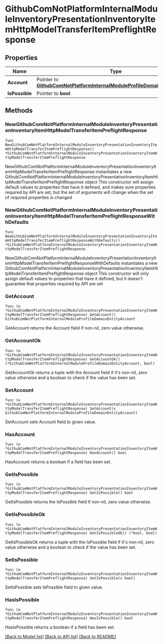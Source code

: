 # GithubComNotPlatformInternalModuleInventoryPresentationInventoryItemHttpModelTransferItemPreflightResponse

## Properties

Name | Type | Description | Notes
------------ | ------------- | ------------- | -------------
**Account** | Pointer to [**GithubComNotPlatformInternalModuleProfileDomainEntityAccount**](GithubComNotPlatformInternalModuleProfileDomainEntityAccount.md) |  | [optional] 
**IsPossible** | Pointer to **bool** |  | [optional] 

## Methods

### NewGithubComNotPlatformInternalModuleInventoryPresentationInventoryItemHttpModelTransferItemPreflightResponse

`func NewGithubComNotPlatformInternalModuleInventoryPresentationInventoryItemHttpModelTransferItemPreflightResponse() *GithubComNotPlatformInternalModuleInventoryPresentationInventoryItemHttpModelTransferItemPreflightResponse`

NewGithubComNotPlatformInternalModuleInventoryPresentationInventoryItemHttpModelTransferItemPreflightResponse instantiates a new GithubComNotPlatformInternalModuleInventoryPresentationInventoryItemHttpModelTransferItemPreflightResponse object
This constructor will assign default values to properties that have it defined,
and makes sure properties required by API are set, but the set of arguments
will change when the set of required properties is changed

### NewGithubComNotPlatformInternalModuleInventoryPresentationInventoryItemHttpModelTransferItemPreflightResponseWithDefaults

`func NewGithubComNotPlatformInternalModuleInventoryPresentationInventoryItemHttpModelTransferItemPreflightResponseWithDefaults() *GithubComNotPlatformInternalModuleInventoryPresentationInventoryItemHttpModelTransferItemPreflightResponse`

NewGithubComNotPlatformInternalModuleInventoryPresentationInventoryItemHttpModelTransferItemPreflightResponseWithDefaults instantiates a new GithubComNotPlatformInternalModuleInventoryPresentationInventoryItemHttpModelTransferItemPreflightResponse object
This constructor will only assign default values to properties that have it defined,
but it doesn't guarantee that properties required by API are set

### GetAccount

`func (o *GithubComNotPlatformInternalModuleInventoryPresentationInventoryItemHttpModelTransferItemPreflightResponse) GetAccount() GithubComNotPlatformInternalModuleProfileDomainEntityAccount`

GetAccount returns the Account field if non-nil, zero value otherwise.

### GetAccountOk

`func (o *GithubComNotPlatformInternalModuleInventoryPresentationInventoryItemHttpModelTransferItemPreflightResponse) GetAccountOk() (*GithubComNotPlatformInternalModuleProfileDomainEntityAccount, bool)`

GetAccountOk returns a tuple with the Account field if it's non-nil, zero value otherwise
and a boolean to check if the value has been set.

### SetAccount

`func (o *GithubComNotPlatformInternalModuleInventoryPresentationInventoryItemHttpModelTransferItemPreflightResponse) SetAccount(v GithubComNotPlatformInternalModuleProfileDomainEntityAccount)`

SetAccount sets Account field to given value.

### HasAccount

`func (o *GithubComNotPlatformInternalModuleInventoryPresentationInventoryItemHttpModelTransferItemPreflightResponse) HasAccount() bool`

HasAccount returns a boolean if a field has been set.

### GetIsPossible

`func (o *GithubComNotPlatformInternalModuleInventoryPresentationInventoryItemHttpModelTransferItemPreflightResponse) GetIsPossible() bool`

GetIsPossible returns the IsPossible field if non-nil, zero value otherwise.

### GetIsPossibleOk

`func (o *GithubComNotPlatformInternalModuleInventoryPresentationInventoryItemHttpModelTransferItemPreflightResponse) GetIsPossibleOk() (*bool, bool)`

GetIsPossibleOk returns a tuple with the IsPossible field if it's non-nil, zero value otherwise
and a boolean to check if the value has been set.

### SetIsPossible

`func (o *GithubComNotPlatformInternalModuleInventoryPresentationInventoryItemHttpModelTransferItemPreflightResponse) SetIsPossible(v bool)`

SetIsPossible sets IsPossible field to given value.

### HasIsPossible

`func (o *GithubComNotPlatformInternalModuleInventoryPresentationInventoryItemHttpModelTransferItemPreflightResponse) HasIsPossible() bool`

HasIsPossible returns a boolean if a field has been set.


[[Back to Model list]](../README.md#documentation-for-models) [[Back to API list]](../README.md#documentation-for-api-endpoints) [[Back to README]](../README.md)


